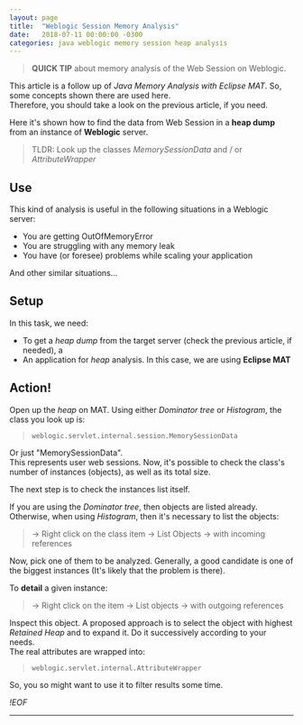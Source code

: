 ```yaml
---
layout: page
title:  "Weblogic Session Memory Analysis"
date:   2018-07-11 00:00:00 -0300
categories: java weblogic memory session heap analysis
---
```


> **QUICK TIP** about memory analysis of the Web Session on Weblogic.

This article is a follow up of *Java Memory Analysis with Eclipse MAT*. So, some concepts shown there are used here.  
Therefore, you should take a look on the previous article, if you need.

Here it's shown how to find the data from Web Session in a **heap dump** from an instance of **Weblogic** server.  

> TLDR: Look up the classes *MemorySessionData* and / or *AttributeWrapper*

## Use

This kind of analysis is useful in the following situations in a Weblogic server:  

* You are getting OutOfMemoryError 
* You are struggling with any memory leak 
* You have (or foresee) problems while scaling your application  

And other similar situations...  

## Setup

In this task, we need:

* To get a *heap dump* from the target server (check the previous article, if needed), a
* An application for *heap* analysis. In this case, we are using **Eclipse MAT**

## Action!

Open up the *heap* on MAT.  Using either *Dominator tree* or *Histogram*, the class you look up is:

> `weblogic.servlet.internal.session.MemorySessionData`

Or just "MemorySessionData".  
This represents user web sessions. Now, it's possible to check the class's number of instances (objects), as well as its total size.  

The next step is to check the instances list itself.  
  
If you are using the *Dominator tree*, then objects are listed already.  
Otherwise, when using *Histogram*, then it's necessary to list the objects:  

> -> Right click on the class item -> List Objects -> with incoming references

Now, pick one of them to be analyzed.  Generally, a good candidate is one of the biggest instances (It's likely that the problem is there).  

To **detail** a given instance:  

> -> Right click on the item -> List objects -> with outgoing references

Inspect this object. A proposed approach is to select the object with highest *Retained Heap* and to expand it. 
Do it successively according to your needs.  
The real attributes are wrapped into:  

> `weblogic.servlet.internal.AttributeWrapper`

So, you so might want to use it to filter results some time. 

*!EOF*

---